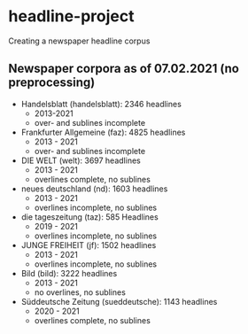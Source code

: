 # headline-project
Creating a newspaper headline corpus

## Newspaper corpora as of 07.02.2021 (no preprocessing)
* Handelsblatt (handelsblatt): 2346 headlines
  * 2013-2021
  * over- and sublines incomplete
* Frankfurter Allgemeine (faz): 4825 headlines
  * 2013 - 2021
  * over- and sublines incomplete
* DIE WELT (welt): 3697 headlines
  * 2013 - 2021
  * overlines complete, no sublines
* neues deutschland (nd): 1603 headlines
  * 2013 - 2021
  * overlines incomplete, no sublines
* die tageszeitung (taz): 585 Headlines
  * 2019 - 2021
  * overlines incomplete, no sublines
* JUNGE FREIHEIT (jf): 1502 headlines
  * 2013 - 2021
  * overlines incomplete, no sublines
* Bild (bild): 3222 headlines
  * 2013 - 2021
  * no overlines, no sublines
* Süddeutsche Zeitung (sueddeutsche): 1143 headlines
  * 2020 - 2021
  * overlines complete, no sublines
